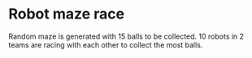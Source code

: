 # Robot maze race

Random maze is generated with 15 balls to be collected. 
10 robots in 2 teams are racing with each other to collect the most balls.
